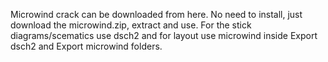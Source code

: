 Microwind crack can be downloaded from here.
No need to install, just download the microwind.zip, extract and use.
For the stick diagrams/scematics use dsch2 and for layout use microwind inside Export dsch2 and Export microwind folders. 
